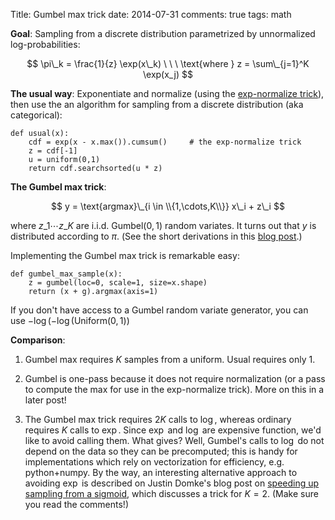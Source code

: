 Title: Gumbel max trick
date: 2014-07-31
comments: true
tags: math


**Goal**: Sampling from a discrete distribution parametrized by unnormalized
log-probabilities:

$$
\pi\_k = \frac{1}{z} \exp(x\_k)   \ \ \ \text{where } z = \sum\_{j=1}^K \exp(x_j)
$$

**The usual way**: Exponentiate and normalize (using the
[exp-normalize trick](/blog/post/2014/02/11/exp-normalize-trick/)), then use the
an algorithm for sampling from a discrete distribution (aka categorical):

    def usual(x):
        cdf = exp(x - x.max()).cumsum()     # the exp-normalize trick
        z = cdf[-1]
        u = uniform(0,1)
        return cdf.searchsorted(u * z)

**The Gumbel max trick**:

$$
y = \text{argmax}\_{i \in \\{1,\cdots,K\\}} x\_i + z\_i
$$

where $z\_1 \cdots z\_K$ are i.i.d. $\text{Gumbel}(0,1)$ random variates. It
turns out that $y$ is distributed according to $\pi$. (See the short derivations
in this
[blog post](https://hips.seas.harvard.edu/blog/2013/04/06/the-gumbel-max-trick-for-discrete-distributions/).)

Implementing the Gumbel max trick is remarkable easy:

    def gumbel_max_sample(x):
        z = gumbel(loc=0, scale=1, size=x.shape)
        return (x + g).argmax(axis=1)

If you don't have access to a Gumbel random variate generator, you can use
$-\log(-\log(\text{Uniform}(0,1))$

**Comparison**:

  1. Gumbel max requires $K$ samples from a uniform. Usual requires only $1$.

  2. Gumbel is one-pass because it does not require normalization (or a pass to
     compute the max for use in the exp-normalize trick). More on this in a
     later post!

  3. The Gumbel max trick requires $2K$ calls to $\log$, whereas ordinary
     requires $K$ calls to $\exp$. Since $\exp$ and $\log$ are expensive
     function, we'd like to avoid calling them. What gives? Well, Gumbel's calls
     to $\log$ do not depend on the data so they can be precomputed; this is
     handy for implementations which rely on vectorization for efficiency,
     e.g. python+numpy. By the way, an interesting alternative approach to
     avoiding $\exp$ is described on Justin Domke's blog post on
     [speeding up sampling from a sigmoid](http://justindomke.wordpress.com/2014/01/08/reducing-sigmoid-computations-by-at-least-88-0797077977882/),
     which discusses a trick for $K=2$. (Make sure you read the comments!)
